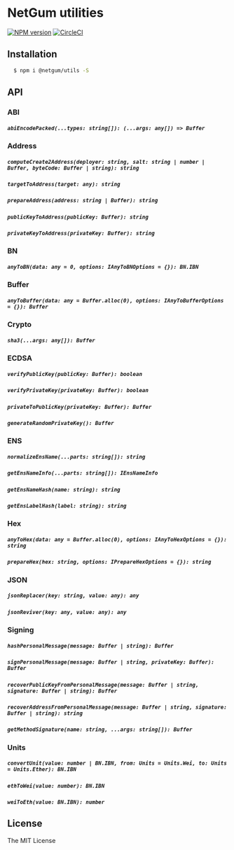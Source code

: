 # NetGum utilities

[![NPM version][npm-image]][npm-url]
[![CircleCI](https://circleci.com/gh/netgum/utils.svg?style=svg)](https://circleci.com/gh/netgum/utils)
 
## Installation

```bash
  $ npm i @netgum/utils -S
```

## API

### ABI

##### `abiEncodePacked(...types: string[]): (...args: any[]) => Buffer`

### Address

##### `computeCreate2Address(deployer: string, salt: string | number | Buffer, byteCode: Buffer | string): string`
##### `targetToAddress(target: any): string`
##### `prepareAddress(address: string | Buffer): string`
##### `publicKeyToAddress(publicKey: Buffer): string`
##### `privateKeyToAddress(privateKey: Buffer): string`

### BN

##### `anyToBN(data: any = 0, options: IAnyToBNOptions = {}): BN.IBN`

### Buffer

##### `anyToBuffer(data: any = Buffer.alloc(0), options: IAnyToBufferOptions = {}): Buffer`

### Crypto

##### `sha3(...args: any[]): Buffer`

### ECDSA

##### `verifyPublicKey(publicKey: Buffer): boolean`
##### `verifyPrivateKey(privateKey: Buffer): boolean`
##### `privateToPublicKey(privateKey: Buffer): Buffer`
##### `generateRandomPrivateKey(): Buffer`

### ENS

##### `normalizeEnsName(...parts: string[]): string`
##### `getEnsNameInfo(...parts: string[]): IEnsNameInfo`
##### `getEnsNameHash(name: string): string`
##### `getEnsLabelHash(label: string): string`

### Hex

##### `anyToHex(data: any = Buffer.alloc(0), options: IAnyToHexOptions = {}): string`
##### `prepareHex(hex: string, options: IPrepareHexOptions = {}): string`

### JSON

##### `jsonReplacer(key: string, value: any): any`
##### `jsonReviver(key: any, value: any): any`

### Signing

##### `hashPersonalMessage(message: Buffer | string): Buffer`
##### `signPersonalMessage(message: Buffer | string, privateKey: Buffer): Buffer`
##### `recoverPublicKeyFromPersonalMessage(message: Buffer | string, signature: Buffer | string): Buffer`
##### `recoverAddressFromPersonalMessage(message: Buffer | string, signature: Buffer | string): string`
##### `getMethodSignature(name: string, ...args: string[]): Buffer`

### Units

##### `convertUnit(value: number | BN.IBN, from: Units = Units.Wei, to: Units = Units.Ether): BN.IBN`
##### `ethToWei(value: number): BN.IBN`
##### `weiToEth(value: BN.IBN): number`

## License

The MIT License

[npm-image]: https://badge.fury.io/js/%40netgum%2Futils.svg
[npm-url]: https://npmjs.org/package/@netgum/utils

